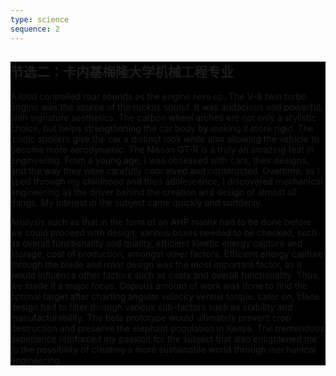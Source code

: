 ```yaml
---
type: science
sequence: 2
---
```

<div class="col-sm-6 grid-reset">
<div class="grid" style="background-color: #000;">
  <div class="content">
      <h2 class="title-effect mt-0">节选二：卡内基梅隆大学机械工程专业</h2>
      <p class="text-white text-justify">
        A loud controlled roar sounds as the engine revs up. The V-6 twin turbo engine was the source of the ruckus sound. It was audacious and powerful, with signature aesthetics. The carbon wheel arches are not only a stylistic choice, but helps strengthening the car body by making it more rigid. The iconic spoilers give the car a distinct look while also allowing the vehicle to become more aerodynamic. The Nissan GT-R is a truly an amazing feat in engineering. From a young age, I was obsessed with cars, their designs, and the way they were carefully conceived and constructed. Overtime, as I sped through my childhood and then adolescence, I discovered mechanical engineering as the driver behind the creation and design of almost all things. My interest in the subject came quickly and suddenly.
      </p>
      <p class="text-white text-justify">
        Analysis such as that in the form of an AHP matrix had to be done before we could proceed with design; various boxes needed to be checked, such as overall functionality and quality, efficient kinetic energy capture and storage, cost of production, amongst other factors. Efficient energy capture through the blade and rotor design was the most important factor, as it would influence other factors such as costs and overall functionality. Thus, we made it a major focus. Copious amount of work was done to find the optimal target after charting angular velocity versus torque. Later on, blade design had to filter through various sub-factors such as stability and manufacturability. The beta prototype would ultimately prevent crop destruction and preserve the elephant population in Kenya. The tremendous experience reinforced my passion for the subject that also enlightened me to the possibility of creating a more sustainable world through mechanical engineering.
      </p>
  </div>
</div>
</div>